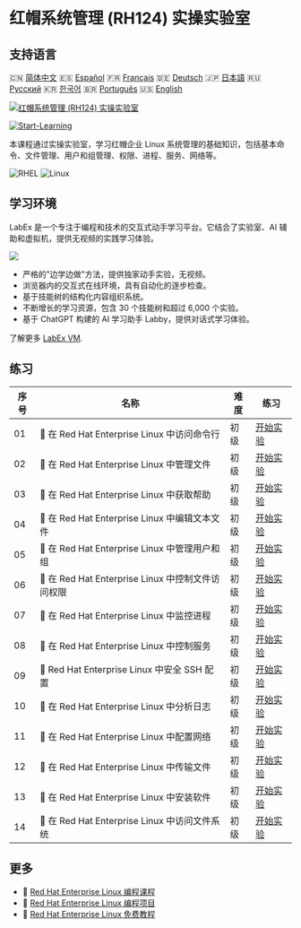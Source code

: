 # 红帽系统管理 (RH124) 实操实验室

## 支持语言

🇨🇳 [简体中文](README_zh.md) 🇪🇸 [Español](README_es.md) 🇫🇷 [Français](README_fr.md) 🇩🇪 [Deutsch](README_de.md) 🇯🇵 [日本語](README_ja.md) 🇷🇺 [Русский](README_ru.md) 🇰🇷 [한국어](README_ko.md) 🇧🇷 [Português](README_pt.md) 🇺🇸 [English](README.md) 

[![红帽系统管理 (RH124) 实操实验室](https://cover-creator.labex.io/red-hat-system-administration-rh124-labs.png?lang=zh)](https://labex.io/zh/courses/red-hat-system-administration-rh124-labs)

[![Start-Learning](https://img.shields.io/badge/Start-Learning-whitesmoke?style=for-the-badge)](https://labex.io/zh/courses/red-hat-system-administration-rh124-labs)

本课程通过实操实验室，学习红帽企业 Linux 系统管理的基础知识，包括基本命令、文件管理、用户和组管理、权限、进程、服务、网络等。

![RHEL](https://img.shields.io/badge/RHEL-whitesmoke?style=for-the-badge&logo=rhel)
![Linux](https://img.shields.io/badge/Linux-whitesmoke?style=for-the-badge&logo=linux)


## 学习环境

LabEx 是一个专注于编程和技术的交互式动手学习平台。它结合了实验室、AI 辅助和虚拟机，提供无视频的实践学习体验。

![](https://tutorial-screenshot.getvm.io/images/vm-1725247253.png)

- 严格的"边学边做"方法，提供独家动手实验，无视频。
- 浏览器内的交互式在线环境，具有自动化的逐步检查。
- 基于技能树的结构化内容组织系统。
- 不断增长的学习资源，包含 30 个技能树和超过 6,000 个实验。
- 基于 ChatGPT 构建的 AI 学习助手 Labby，提供对话式学习体验。

了解更多 [LabEx VM](https://support.labex.io/using-labex/virtual-machine).

## 练习

|   序号 | 名称                                              | 难度   | 练习                                                                                                                                 |
|--------|---------------------------------------------------|--------|--------------------------------------------------------------------------------------------------------------------------------------|
|     01 | 📖 在 Red Hat Enterprise Linux 中访问命令行       | 初级   | <a target='_blank' href='https://labex.io/zh/tutorials/rhel-access-command-line-in-red-hat-enterprise-linux-588454'>开始实验</a>     |
|     02 | 📖 在 Red Hat Enterprise Linux 中管理文件         | 初级   | <a target='_blank' href='https://labex.io/zh/tutorials/rhel-manage-files-in-red-hat-enterprise-linux-588463'>开始实验</a>            |
|     03 | 📖 在 Red Hat Enterprise Linux 中获取帮助         | 初级   | <a target='_blank' href='https://labex.io/zh/tutorials/rhel-get-help-in-red-hat-enterprise-linux-588461'>开始实验</a>                |
|     04 | 📖 在 Red Hat Enterprise Linux 中编辑文本文件     | 初级   | <a target='_blank' href='https://labex.io/zh/tutorials/rhel-edit-text-files-in-red-hat-enterprise-linux-588460'>开始实验</a>         |
|     05 | 📖 在 Red Hat Enterprise Linux 中管理用户和组     | 初级   | <a target='_blank' href='https://labex.io/zh/tutorials/rhel-manage-users-and-groups-in-red-hat-enterprise-linux-588464'>开始实验</a> |
|     06 | 📖 在 Red Hat Enterprise Linux 中控制文件访问权限 | 初级   | <a target='_blank' href='https://labex.io/zh/tutorials/rhel-control-file-access-in-red-hat-enterprise-linux-588458'>开始实验</a>     |
|     07 | 📖 在 Red Hat Enterprise Linux 中监控进程         | 初级   | <a target='_blank' href='https://labex.io/zh/tutorials/rhel-monitor-processes-in-red-hat-enterprise-linux-588465'>开始实验</a>       |
|     08 | 📖 在 Red Hat Enterprise Linux 中控制服务         | 初级   | <a target='_blank' href='https://labex.io/zh/tutorials/rhel-control-services-in-red-hat-enterprise-linux-588459'>开始实验</a>        |
|     09 | 📖 Red Hat Enterprise Linux 中安全 SSH 配置       | 初级   | <a target='_blank' href='https://labex.io/zh/tutorials/rhel-secure-ssh-in-red-hat-enterprise-linux-588466'>开始实验</a>              |
|     10 | 📖 在 Red Hat Enterprise Linux 中分析日志         | 初级   | <a target='_blank' href='https://labex.io/zh/tutorials/rhel-analyze-logs-in-red-hat-enterprise-linux-588456'>开始实验</a>            |
|     11 | 📖 在 Red Hat Enterprise Linux 中配置网络         | 初级   | <a target='_blank' href='https://labex.io/zh/tutorials/rhel-configure-networking-in-red-hat-enterprise-linux-588457'>开始实验</a>    |
|     12 | 📖 在 Red Hat Enterprise Linux 中传输文件         | 初级   | <a target='_blank' href='https://labex.io/zh/tutorials/rhel-transfer-files-in-red-hat-enterprise-linux-588467'>开始实验</a>          |
|     13 | 📖 在 Red Hat Enterprise Linux 中安装软件         | 初级   | <a target='_blank' href='https://labex.io/zh/tutorials/rhel-install-software-in-red-hat-enterprise-linux-588462'>开始实验</a>        |
|     14 | 📖 在 Red Hat Enterprise Linux 中访问文件系统     | 初级   | <a target='_blank' href='https://labex.io/zh/tutorials/rhel-access-file-systems-in-red-hat-enterprise-linux-588455'>开始实验</a>     |

## 更多

- 🔗 [Red Hat Enterprise Linux 编程课程](https://github.com/labex-labs/awesome-programming-courses)
- 🔗 [Red Hat Enterprise Linux 编程项目](https://github.com/labex-labs/awesome-programming-projects)
- 🔗 [Red Hat Enterprise Linux 免费教程](https://github.com/labex-labs/rhel-free-tutorials)

